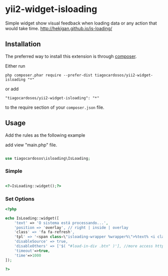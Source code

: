 yii2-widget-isloading
=====================

Simple widget show visual feedback when loading data or any action that would take time. http://hekigan.github.io/is-loading/


Installation
------------

The preferred way to install this extension is through [composer](http://getcomposer.org/download/).

Either run

```
php composer.phar require --prefer-dist tiagocardosos/yii2-widget-isloading "*"
```

or add

```
"tiagocardosos/yii2-widget-isloading": "*"
```

to the require section of your `composer.json` file.


Usage
-----
Add the rules as the following example

add view "main.php" file.

```php

use tiagocardosos\isloading\IsLoading;

```


### Simple

```php

<?=IsLoading::widget();?>

```

### Set Options
```php
<?php

echo IsLoading::widget([
    'text' => 'O sistema está processando...',
    'position => 'overlay', // right | inside | overlay
    'class' => 'fa fa-refresh',
    'tpl' => '<span class=\"isloading-wrapper %wrapper%\">%text% <i class=\"%class% fa-spin\"></i></span>',
    'disableSource' => true,
    'disableOthers' => ['$( "#load-in-div .btn" )'], //more access http://hekigan.github.io/is-loading/
	'timeout'=>true,
	'time'=>1000
]);

?>

```